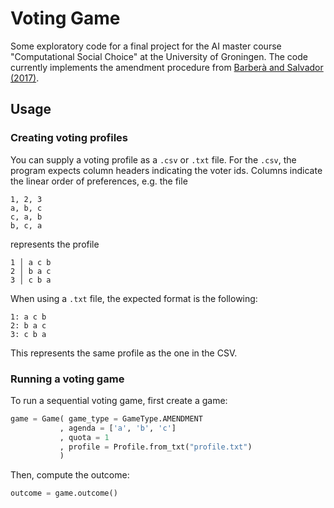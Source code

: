 # Voting Game

Some exploratory code for a final project for the AI master course "Computational Social Choice" at the University of Groningen.
The code currently implements the amendment procedure from [Barberà and Salvador (2017)][1].

## Usage

### Creating voting profiles

You can supply a voting profile as a `.csv` or `.txt` file.
For the `.csv`, the program expects column headers indicating the voter ids.
Columns indicate the linear order of preferences, e.g. the file

```
1, 2, 3
a, b, c
c, a, b
b, c, a
```

represents the profile

```
1 │ a c b
2 │ b a c
3 │ c b a
```

When using a `.txt` file, the expected format is the following:

```
1: a c b
2: b a c
3: c b a
```

This represents the same profile as the one in the CSV.

### Running a voting game

To run a sequential voting game, first create a game:

```python
game = Game( game_type = GameType.AMENDMENT
           , agenda = ['a', 'b', 'c'] 
           , quota = 1
           , profile = Profile.from_txt("profile.txt")
           )
```

Then, compute the outcome:

```python
outcome = game.outcome()
```

[1]: <http://doi.wiley.com/10.3982/TE2118>